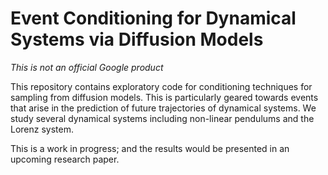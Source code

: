 # Event Conditioning for Dynamical Systems via Diffusion Models

*This is not an official Google product*

This repository contains exploratory code for conditioning techniques for
sampling from diffusion models. This is particularly geared towards events that
arise in the prediction of future trajectories of dynamical systems. We study
several dynamical systems including non-linear pendulums and the Lorenz system.

This is a work in progress; and the results would be presented in an upcoming
research paper.